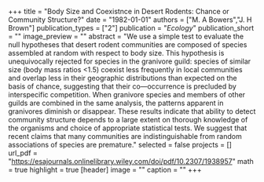 +++
title = "Body Size and Coexistnce in Desert Rodents: Chance or Community Structure?"
date = "1982-01-01"
authors = ["M. A Bowers","J. H Brown"]
publication_types = ["2"]
publication = "_Ecology_"
publication_short = ""
image_preview = ""
abstract = "We use a simple test to evaluate the null hypotheses that desert rodent communities are composed of species assembled at random with respect to body size. This hypothesis is unequivocally rejected for species in the granivore guild: species of similar size (body mass ratios <1.5) coexist less frequently in local communities and overlap less in their geographic distributions than expected on the basis of chance, suggesting that their co—occurrence is precluded by interspecific competition. When granivore species and members of other guilds are combined in the same analysis, the patterns apparent in granivores diminish or disappear. These results indicate that ability to detect community structure depends to a large extent on thorough knowledge of the organisms and choice of appropriate statistical tests. We suggest that recent claims that many communities are indistinguishable from random associations of species are premature."
selected = false
projects = []
url_pdf = "https://esajournals.onlinelibrary.wiley.com/doi/pdf/10.2307/1938957"
math = true
highlight = true
[header]
image = ""
caption = ""
+++

